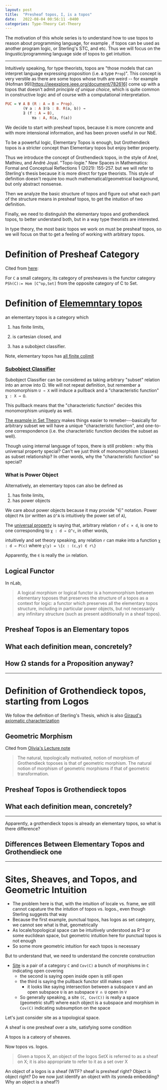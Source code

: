 ```yaml
---
layout: post
title:  "Presheaf topos, I, is a topos"
date:   2022-08-04 00:56:11 -0400
categories: Type-Theory Cat-Theory
---
```


The motivation of this whole series is to understand how to use topos to reason about programming language, for example , if topos can be used as another program logic, or Sterling's STC, and etc. Thus we will focus on the lingustic/programming language side of topos to get intuition.

***

Intuitively speaking, for type theorists, topos are "those models that can interpret language expressing proposition (i.e. a type `Prop`)". 
This concept is very verstile as there are some topos whose truth are weird -- for example (Hofman 99)[https://ieeexplore.ieee.org/document/782616] come up with a topos that doesn't admit *principle of unique choice*, which is quite common in constructive logic and of course with a computational interpretation.
```haskell
PUC = ∀ A B (R : A → B → Prop). 
        (∀ a : A ∃!b : B. R(a, b)) →
        ∃ (f : A → B), 
            ∀a : A, R(a, f(a))
```

We decide to start with presheaf topos, because it is more concrete and with more intensional information, and has been proven useful in our NbE.


To be a powerful logic, Elementary Topos is enough, but Grothendieck topos is a stricter concept than Elementary topos but enjoy better property.

Thus we introduce the concept of Grothendieck topos, in the style of 
Anel, Mathieu, and André Joyal. "Topo-logie." New Spaces in Mathematics: Formal and Conceptual Reflections 1 (2021): 155-257.
but we will refer to Sterling's thesis because it is more direct for type theorists. This style of definition doesn't require too much mathematical/geometrical background, but only abstract nonsense. 

Then we analyze the basic structure of topos and figure out what each part of the structure means in presheaf topos, to get the intuition of two definition.

Finally, we need to distinguish the elementary topos and grothendieck topos, to better understand both, but in a way type theorists are interested.

In type theory, the most basic topos we work on must be presheaf topos, so we will focus on that to get a feeling of working with arbitrary topos. 

# Definition of Presheaf Category
Cited from [here](https://ncatlab.org/nlab/show/category+of+presheaves):

For `C` a small category, its category of presheaves is the functor category `PSh(C):= Hom [C^op,Set]` from the opposite category of C to Set.


# Definition of [Elememntary topos](https://ncatlab.org/nlab/show/topos#ElementaryTopos)
an elementary topos is a category which

1. has finite limits,

2. is cartesian closed, and

3. has a subobject classifier.

Note, elementary topos has [all finite colimit](https://math.stackexchange.com/questions/1374500/topos-have-colimits) 

### [Subobject Classifier](https://ncatlab.org/nlab/show/subobject+classifier)
Subobject Classifier can be considered as taking arbitrary "subset" relation into an arrow into Ω. We will not repeat definition, but remember a monomorphism `U → X` will induce a pullback and a "characteristic function" `χ : X → Ω`.

This pullback means that the "characteristic function" decides this monomorphism uniquely as well.

[The example in Set Theory](https://ncatlab.org/nlab/show/subobject+classifier#in_) makes things easier to remeber---basically for arbitrary subset we will have a unique "characteristic function", and one-to-one correspondence (i.e. the characteristic function decides the subset as well).


Though using internal language of topos, there is still problem : why this universal property special? Can't we just think of monomorphism (classes) as subset relationship? In other words, why the "characteristic function" so special?



### What is Power Object
Alternatively, an elementary topos can also be defined as 
1. has finite limits,
2. has power objects

We care about power objects because it may provide "∈" notation. Power object `PA` (or written as `Ω^A` is intuitively the power set of `A`), 

The [universal property](https://ncatlab.org/nlab/show/power+object) is saying that, arbitrary relation `r` of `c × d`, 
is one to one corresponding to `χ : d → Ω^c`, in other words,

intuitively and set theory speaking, any relation `r` can make into a function `χ : d → P(c)` where `χ(y) = \{c : (c,y) ∈ r\}`

Apparently, the `∈` is really the `in` relation.

## Logical Functor
In nLab,
> A logical morphism or logical functor is a homomorphism between elementary toposes that preserves the structure of a topos as a context for logic: a functor which preserves all the elementary topos structure, including in particular power objects, but not necessarily any infinitary structure (such as present additionally in a sheaf topos).




## Presheaf Topos is an Elementary topos



## What each definition mean, concretely?
<!-- talk about the meaning of each definition
    in presheaf topos and in 
 -->



## How Ω stands for a Proposition anyway?

<!-- we need to show some examples here
      how each proposition is interpreted using topos
    for example, 
 -->

*** 
# Definition of Grothendieck topos, starting from Logos
We follow the definition of Sterling's Thesis, which is also [Giraud's axiomatic characterization](https://ncatlab.org/nlab/show/Grothendieck+topos#Giraud)


## Geometric Morphism
Cited from [Olivia's Lecture note](https://www.oliviacaramello.com/Teaching/CambridgeToposTheoryCourseLectures9and10.pdf)
> The natural, topologically motivated, notion of morphism of
Grothendieck toposes is that of geometric morphism. The natural
notion of morphism of geometric morphisms if that of geometric
transformation.



## Presheaf Topos is Grothendieck topos



## What each definition mean, concretely?
<!-- talk about the meaning of each definition
    in presheaf topos and in 
 -->
***

Apparently, a grothendieck topos is already an elementary topos, so what is there difference?
## Differences Between Elementary Topos and Grothendieck one



***

# Sites, Sheaves, and Topos, and Geometric Intuition

* The problem here is that, with the intuition of locale vs. frame, we still cannot capature the the intution of topos vs. logos., even though Sterling suggests that way
* Because the first example, punctual topos, has logos as set category, we cannot see what is that, geometrically
* As locale/topological space can be intuitively understood as R^3 or some euclidean space, but geometric intuition here for punctual topos is not enough
* So some more geometric intuition for each topos is necessary

But to understand that, we need to understand the concrete construction

* [Site](https://stacks.math.columbia.edu/tag/00VG) is a pair  of a category `C` and `Cov(C)` a bunch of morphisms in `C` indicating open covering
  * the second is saying open inside open is still open
  * the third is saying the pullback functor still makes open
    * it looks like saying intersection between a subspace `V` and an open subspace `U` is an subspace `V ∩ U` open in `V`
  * So generally speaking, a site `(C, Cov(C))` is really a space (geometric stuff) where each object is a subspace and morphism in `Cov(C)` indicating subsumption on the space

Let's just consider site as a topological space.

A sheaf is one presheaf over a site, satisfying some condition

A topos is a cateory of sheaves.

Now topos vs. logos. 

> Given a topos X, an object of the logos SetX is referred to as a sheaf on X; it is also appropriate to refer to it as a set over X

An object of a logos is a sheaf (WTF? sheaf is presheaf right? Object is object right? Do we now just identify an object with its yoneda embedding? Why an object is a sheaf?)


